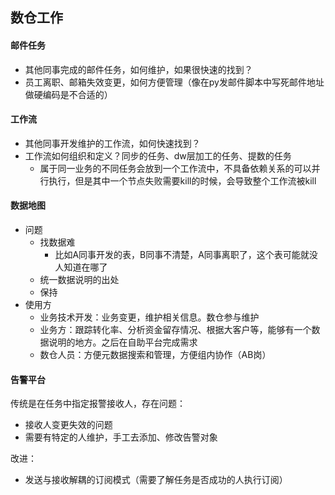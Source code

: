 ## 数仓工作



#### 邮件任务
- 其他同事完成的邮件任务，如何维护，如果很快速的找到？
- 员工离职、邮箱失效变更，如何方便管理（像在py发邮件脚本中写死邮件地址做硬编码是不合适的）


#### 工作流
- 其他同事开发维护的工作流，如何快速找到？
- 工作流如何组织和定义？同步的任务、dw层加工的任务、提数的任务
    - 属于同一业务的不同任务会放到一个工作流中，不具备依赖关系的可以并行执行，但是其中一个节点失败需要kill的时候，会导致整个工作流被kill
#### 数据地图
- 问题
    - 找数据难
        - 比如A同事开发的表，B同事不清楚，A同事离职了，这个表可能就没人知道在哪了
    - 统一数据说明的出处
    - 保持
- 使用方
    - 业务技术开发：业务变更，维护相关信息。数仓参与维护
    - 业务方：跟踪转化率、分析资金留存情况、根据大客户等，能够有一个数据说明的地方。之后在自助平台完成需求
    - 数仓人员：方便元数据搜索和管理，方便组内协作（AB岗）
    
#### 告警平台
传统是在任务中指定报警接收人，存在问题：
- 接收人变更失效的问题
- 需要有特定的人维护，手工去添加、修改告警对象

改进：
- 发送与接收解耦的订阅模式（需要了解任务是否成功的人执行订阅）